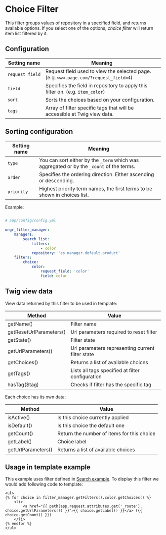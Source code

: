# Choice Filter

This filter groups values of repository in a specified field, and returns available options.
If you select one of the options, *choice filter* will return item list filtered by it.

## Configuration 

| Setting name           | Meaning                                                                              |
|------------------------|--------------------------------------------------------------------------------------|
| `request_field`        | Request field used to view the selected page. (e.g. `www.page.com/?request_field=4`) |
| `field`                | Specifies the field in repository to apply this filter on. (e.g. `item_color`)       |
| `sort`                 | Sorts the choices based on your configuration.                                       |
| `tags`                 | Array of filter specific tags that will be accessible at Twig view data.             |
  
Sorting configuration  
---------------------  

| Setting name           | Meaning                                                                                 |
|------------------------|-----------------------------------------------------------------------------------------|
| `type`                 | You can sort either by the `_term` which was aggregated or by the `_count` of the terms.|
| `order`                | Specifies the ordering direction. Either ascending or descending.                       |
| `priority`             | Highest priority term names, the first terms to be shown in choices list.               |
  
Example:
  
```yaml
  
# app/config/config.yml
  
ongr_filter_manager:
    managers:
        search_list:
            filters:
                - color
            repository: 'es.manager.default.product'
    filters:
        choice:
            color:
                request_field: 'color'
                field: color
```  

## Twig view data

View data returned by this filter to be used in template:

| Method                  | Value                                            |
|-------------------------|--------------------------------------------------|
| getName()               | Filter name                                      |
| getResetUrlParameters() | Url parameters required to reset filter          |
| getState()              | Filter state                                     |
| getUrlParameters()      | Url parameters representing current filter state |
| getChoices()            | Returns a list of available choices              |
| getTags()               | Lists all tags specified at filter configuration |
| hasTag($tag)            | Checks if filter has the specific tag            |

Each choice has its own data:

| Method             | Value                                      |
|--------------------|--------------------------------------------|
| isActive()         | Is this choice currently applied           |
| isDefault()        | Is this choice the default one             |
| getCount()         | Return the number of items for this choice |
| getLabel()         | Choice label                               |
| getUrlParameters() | Returns a list of available choices        |

## Usage in template example

This example uses filter defined in [Search example](../examples/search_example.md). To display this filter we would add following code to template:

```twig
<ul>
{% for choice in filter_manager.getFilters().color.getChoices() %}
    <li>
        <a href="{{ path(app.request.attributes.get('_route'), choice.getUrlParameters()) }}">{{ choice.getLabel() }}</a> ({{ choice.getCount() }})
    </li>
{% endfor %}
</ul>
```
